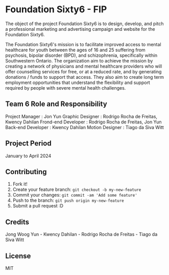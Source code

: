 # Foundation Sixty6 - FIP

The object of the project Foundation Sixty6 is to design, develop, and pitch a professional marketing and advertising campaign and website for the Foundation Sixty6.

The Foundation Sixty6's mission is to facilitate improved access to mental healthcare for youth between the ages of 16 and 25 suffering from psychosis, bipolar disorder (BPD), and schizophrenia,
specifically within Southwestern Ontario.
The organization  aim to achieve the mission by creating a network of physicians and mental healthcare
providers who will offer counselling services for free, or at a reduced rate, and by
generating donations / funds to support that access.
They also aim to create long term employment opportunities that understand the flexibility
and support required by people with severe mental health challenges.


## Team 6 Role and Responsibility

Project Manager : Jon Yun
Graphic Designer : Rodrigo Rocha de Freitas, Kwency Dahilan
Frond-end Developer : Rodrigo Rocha de Freitas, Jon Yun
Back-end Developer : Kwency Dahilan
Motion Designer : Tiago da Siva Witt

## Project Period

January to April 2024

## Contributing

1. Fork it!
2. Create your feature branch: `git checkout -b my-new-feature`
3. Commit your changes: `git commit -am 'Add some feature'`
4. Push to the branch: `git push origin my-new-feature`
5. Submit a pull request :D

## Credits

Jong Woog Yun - Kwency Dahilan - Rodrigo Rocha de Freitas  - Tiago da Siva Witt

## License

MIT